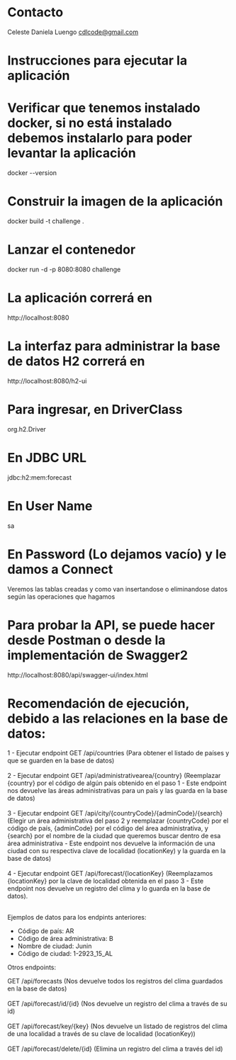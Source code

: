 # Contacto
Celeste Daniela Luengo
cdlcode@gmail.com


# Instrucciones para ejecutar la aplicación


# Verificar que tenemos instalado docker, si no está instalado debemos instalarlo para poder levantar la aplicación
docker --version

# Construir la imagen de la aplicación
docker build -t challenge .

# Lanzar el contenedor
docker run -d -p 8080:8080 challenge

# La aplicación correrá en
http://localhost:8080

# La interfaz para administrar la base de datos H2 correrá en
http://localhost:8080/h2-ui

# Para ingresar, en DriverClass
org.h2.Driver

# En JDBC URL
jdbc:h2:mem:forecast

# En User Name
sa

# En Password (Lo dejamos vacío) y le damos a Connect
Veremos las tablas creadas y como van insertandose o eliminandose datos según las operaciones que hagamos

# Para probar la API, se puede hacer desde Postman o desde la implementación de Swagger2
http://localhost:8080/api/swagger-ui/index.html

# Recomendación de ejecución, debido a las relaciones en la base de datos:

1 - Ejecutar endpoint GET /api/countries (Para obtener el listado de países y que se guarden en la base de datos) <br><br>
2 - Ejecutar endpoint GET /api/administrativearea/{country} (Reemplazar {country} por el código de algún país obtenido en el paso 1 - Este endpoint nos devuelve las áreas administrativas para un país y las guarda en la base de datos) <br><br>
3 - Ejecutar endpoint GET /api/city/{countryCode}/{adminCode}/{search} (Elegir un área administrativa del paso 2 y reemplazar {countryCode} por el código de país, {adminCode} por el código del área administrativa, y {search} por el nombre de la ciudad que queremos buscar dentro de esa área administrativa - Este endpoint nos devuelve la información de una ciudad con su respectiva clave de localidad (locationKey) y la guarda en la base de datos) <br><br>
4 - Ejecutar endpoint GET /api/forecast/{locationKey} (Reemplazamos {locationKey} por la clave de localidad obtenida en el paso 3 - Este endpoint nos devuelve un registro del clima y lo guarda en la base de datos). <br><br>

Ejemplos de datos para los endpints anteriores:

- Código de país: AR
- Código de área administrativa: B
- Nombre de ciudad: Junin
- Código de ciudad: 1-2923_15_AL

Otros endpoints:

GET /api/forecasts (Nos devuelve todos los registros del clima guardados en la base de datos) <br><br>
GET /api/forecast/id/{id} (Nos devuelve un registro del clima a través de su id) <br><br>
GET /api/forecast/key/{key} (Nos devuelve un listado de registros del clima de una localidad a través de su clave de localidad (locationKey)) <br><br>
GET /api/forecast/delete/{id} (Elimina un registro del clima a través del id) <br><br>